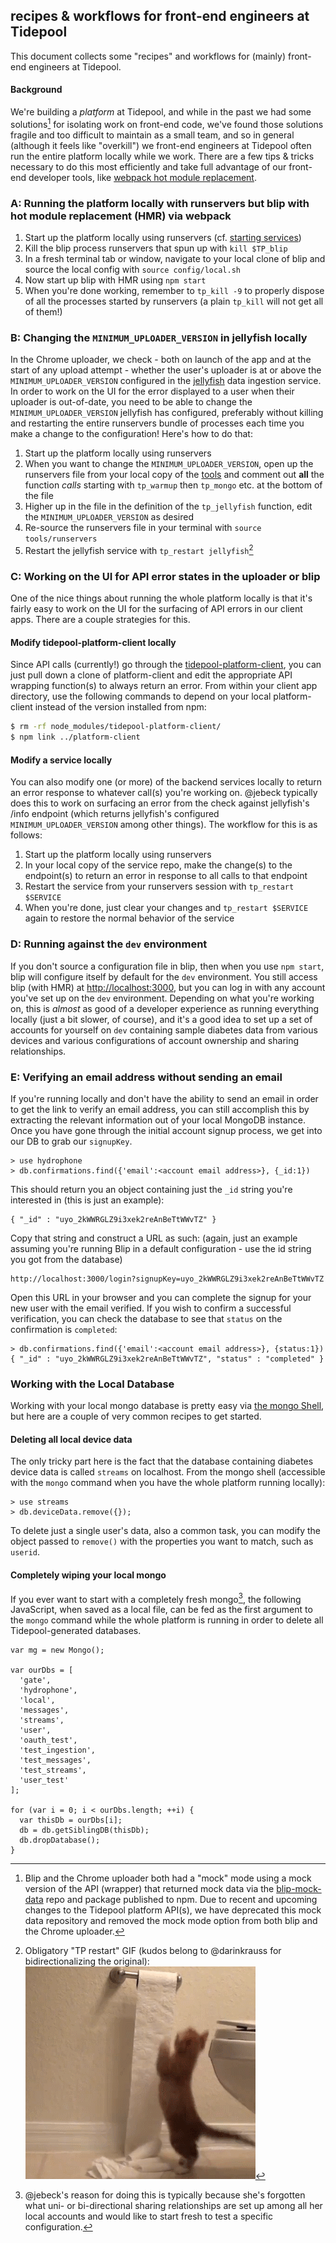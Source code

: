 ## recipes & workflows for front-end engineers at Tidepool

This document collects some "recipes" and workflows for (mainly) front-end engineers at Tidepool.

#### Background

We're building a *platform* at Tidepool, and while in the past we had some solutions[^1] for isolating work on front-end code, we've found those solutions fragile and too difficult to maintain as a small team, and so in general (although it feels like "overkill") we front-end engineers at Tidepool often run the entire platform locally while we work. There are a few tips & tricks necessary to do this most efficiently and take full advantage of our front-end developer tools, like [webpack hot module replacement](https://github.com/webpack/docs/wiki/hot-module-replacement-with-webpack 'GitHub: webpack wiki on HMR').

### A: Running the platform locally with runservers but blip with hot module replacement (HMR) via webpack

1. Start up the platform locally using runservers (cf. [starting services](http://developer.tidepool.io/starting-up-services/ 'Tidepool Developer Portal: Starting Services'))
1. Kill the blip process runservers that spun up with `kill $TP_blip`
1. In a fresh terminal tab or window, navigate to your local clone of blip and source the local config with `source config/local.sh`
1. Now start up blip with HMR using `npm start`
1. When you're done working, remember to `tp_kill -9` to properly dispose of all the processes started by runservers (a plain `tp_kill` will not get all of them!)

### B: Changing the `MINIMUM_UPLOADER_VERSION` in jellyfish locally

In the Chrome uploader, we check - both on launch of the app and at the start of any upload attempt - whether the user's uploader is at or above the `MINIMUM_UPLOADER_VERSION` configured in the [jellyfish](https://github.com/tidepool-org/jellyfish 'Tidepool on GitHub: jellyfish') data ingestion service. In order to work on the UI for the error displayed to a user when their uploader is out-of-date, you need to be able to change the `MINIMUM_UPLOADER_VERSION` jellyfish has configured, preferably without killing and restarting the entire runservers bundle of processes each time you make a change to the configuration! Here's how to do that:

1. Start up the platform locally using runservers
1. When you want to change the `MINIMUM_UPLOADER_VERSION`, open up the runservers file from your local copy of the [tools](https://github.com/tidepool-org/tools 'Tidepool on GitHub: tools') and comment out **all** the function *calls* starting with `tp_warmup` then `tp_mongo` etc. at the bottom of the file
1. Higher up in the file in the definition of the `tp_jellyfish` function, edit the `MINIMUM_UPLOADER_VERSION` as desired
1. Re-source the runservers file in your terminal with `source tools/runservers`
1. Restart the jellyfish service with `tp_restart jellyfish`[^2]

### C: Working on the UI for API error states in the uploader or blip

One of the nice things about running the whole platform locally is that it's fairly easy to work on the UI for the surfacing of API errors in our client apps. There are a couple strategies for this.

#### Modify tidepool-platform-client locally

Since API calls (currently!) go through the [tidepool-platform-client](https://github.com/tidepool-org/platform-client 'Tidepool on GitHub: platform-client'), you can just pull down a clone of platform-client and edit the appropriate API wrapping function(s) to always return an error. From within your client app directory, use the following commands to depend on your local platform-client instead of the version installed from npm:

```bash
$ rm -rf node_modules/tidepool-platform-client/
$ npm link ../platform-client
```

#### Modify a service locally

You can also modify one (or more) of the backend services locally to return an error response to whatever call(s) you're working on. @jebeck typically does this to work on surfacing an error from the check against jellyfish's /info endpoint (which returns jellyfish's configured `MINIMUM_UPLOADER_VERSION` among other things). The workflow for this is as follows:

1. Start up the platform locally using runservers
1. In your local copy of the service repo, make the change(s) to the endpoint(s) to return an error in response to all calls to that endpoint
1. Restart the service from your runservers session with `tp_restart $SERVICE`
1. When you're done, just clear your changes and `tp_restart $SERVICE` again to restore the normal behavior of the service

### D: Running against the `dev` environment

If you don't source a configuration file in blip, then when you use `npm start`, blip will configure itself by default for the `dev` environment. You still access blip (with HMR) at [http://localhost:3000](http://localhost:3000), but you can log in with any account you've set up on the `dev` environment. Depending on what you're working on, this is *almost* as good of a developer experience as running everything locally (just a bit slower, of course), and it's a good idea to set up a set of accounts for yourself on `dev` containing sample diabetes data from various devices and various configurations of account ownership and sharing relationships.

### E: Verifying an email address without sending an email

If you're running locally and don't have the ability to send an email in order to
get the link to verify an email address, you can still accomplish this by extracting the
relevant information out of your local MongoDB instance. Once you have gone through the
initial account signup process, we get into our DB to grab our `signupKey`.

```mongo
> use hydrophone
> db.confirmations.find({'email':<account email address>}, {_id:1})
```
This should return you an object containing just the `_id` string you're interested in
(this is just an example):
```
{ "_id" : "uyo_2kWWRGLZ9i3xek2reAnBeTtWWvTZ" }
```
Copy that string and construct a URL as such: (again, just an example assuming you're
running Blip in a default configuration - use the id string you got from the database)

 ```
 http://localhost:3000/login?signupKey=uyo_2kWWRGLZ9i3xek2reAnBeTtWWvTZ
 ```
Open this URL in your browser and you can complete the signup for your new user with the
email verified. If you wish to confirm a successful verification, you can check the
database to see that `status` on the confirmation is `completed`:
```mongo
> db.confirmations.find({'email':<account email address>}, {status:1})
{ "_id" : "uyo_2kWWRGLZ9i3xek2reAnBeTtWWvTZ", "status" : "completed" }
```

### Working with the Local Database

Working with your local mongo database is pretty easy via [the mongo Shell](https://docs.mongodb.org/manual/reference/mongo-shell/ 'mongo Shell Quick Reference'), but here are a couple of very common recipes to get started.

#### Deleting all local device data

The only tricky part here is the fact that the database containing diabetes device data is called `streams` on localhost. From the mongo shell (accessible with the `mongo` command when you have the whole platform running locally):

```mongo
> use streams
> db.deviceData.remove({});
```

To delete just a single user's data, also a common task, you can modify the object passed to `remove()` with the properties you want to match, such as `userid`.

#### Completely wiping your local mongo

If you ever want to start with a completely fresh mongo[^3], the following JavaScript, when saved as a local file, can be fed as the first argument to the `mongo` command while the whole platform is running in order to delete all Tidepool-generated databases.

```mongo
var mg = new Mongo();

var ourDbs = [
  'gate',
  'hydrophone',
  'local',
  'messages',
  'streams',
  'user',
  'oauth_test',
  'test_ingestion',
  'test_messages',
  'test_streams',
  'user_test'
];

for (var i = 0; i < ourDbs.length; ++i) {
  var thisDb = ourDbs[i];
  db = db.getSiblingDB(thisDb);
  db.dropDatabase();
}
```

[^1]: Blip and the Chrome uploader both had a "mock" mode using a mock version of the API (wrapper) that returned mock data via the [blip-mock-data](https://github.com/tidepool-org/blip-mock-data 'Tidepool on GitHub: blip-mock-data') repo and package published to npm. Due to recent and upcoming changes to the Tidepool platform API(s), we have deprecated this mock data repository and removed the mock mode option from both blip and the Chrome uploader.

[^2]: Obligatory "TP restart" GIF (kudos belong to @darinkrauss for bidirectionalizing the original): ![the `tp_restart` kitty](../images/tp_restart-kitty.gif)

[^3]: @jebeck's reason for doing this is typically because she's forgotten what uni- or bi-directional sharing relationships are set up among all her local accounts and would like to start fresh to test a specific configuration.
